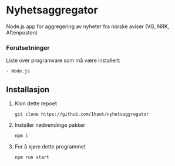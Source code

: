 # Nyhetsaggregator

Node.js app for aggregering av nyheter fra norske aviser (VG, NRK, Aftenposten)


### Forutsetninger

Liste over programvare som må være installert:

```bash
- Node.js
```

## Installasjon
1. Klon dette repoet
   ```
   git clone https://github.com/1haut/nyhetsaggregator
   ```
2. Installer nødvendinge pakker
   ```
   npm i
   ```
3. For å kjøre dette programmet
   ```
   npm run start
   ```
   
